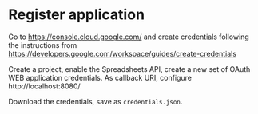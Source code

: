 Register application
====================

Go to <https://console.cloud.google.com/>
and create credentials following the instructions from
<https://developers.google.com/workspace/guides/create-credentials>

Create a project, enable the Spreadsheets API,
create a new set of OAuth WEB application credentials.
As callback URI, configure http://localhost:8080/

Download the credentials, save as `credentials.json`.
